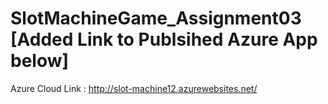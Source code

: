 # SlotMachineGame_Assignment03 [Added Link to Publsihed Azure App below]

Azure Cloud Link : http://slot-machine12.azurewebsites.net/ 
